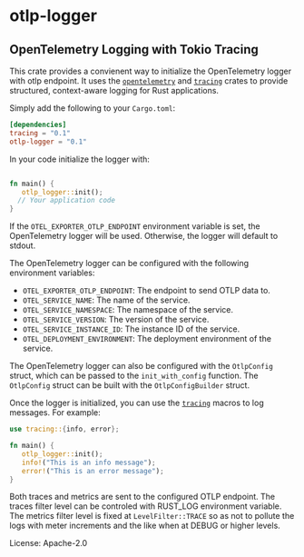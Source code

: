 # otlp-logger

## OpenTelemetry Logging with Tokio Tracing

This crate provides a convienent way to initialize the OpenTelemetry logger
with otlp endpoint. It uses the [`opentelemetry`] and [`tracing`]
crates to provide structured, context-aware logging for Rust applications.

Simply add the following to your `Cargo.toml`:
```toml
[dependencies]
tracing = "0.1"
otlp-logger = "0.1"
```

In your code initialize the logger with:
```rust

fn main() {
   otlp_logger::init();
  // Your application code
}
```

If the `OTEL_EXPORTER_OTLP_ENDPOINT` environment variable is set, the
OpenTelemetry logger will be used. Otherwise, the logger will default to
stdout.

The OpenTelemetry logger can be configured with the following environment
variables:
  - `OTEL_EXPORTER_OTLP_ENDPOINT`: The endpoint to send OTLP data to.
  - `OTEL_SERVICE_NAME`: The name of the service.
  - `OTEL_SERVICE_NAMESPACE`: The namespace of the service.
  - `OTEL_SERVICE_VERSION`: The version of the service.
  - `OTEL_SERVICE_INSTANCE_ID`: The instance ID of the service.
  - `OTEL_DEPLOYMENT_ENVIRONMENT`: The deployment environment of the service.

The OpenTelemetry logger can also be configured with the `OtlpConfig` struct, which
can be passed to the `init_with_config` function. The `OtlpConfig` struct can be built
with the `OtlpConfigBuilder` struct.

Once the logger is initialized, you can use the [`tracing`] macros to log
messages. For example:
```rust
use tracing::{info, error};

fn main() {
   otlp_logger::init();
   info!("This is an info message");
   error!("This is an error message");
}
```

Both traces and metrics are sent to the configured OTLP endpoint. The traces
filter level can be controled with RUST_LOG environment variable. The metrics
filter level is fixed at `LevelFilter::TRACE` so as not to pollute the logs
with meter increments and the like when at DEBUG or higher levels.

[`tracing`]: https://crates.io/crates/tracing
[`opentelemetry`]: https://crates.io/crates/opentelemetry


License: Apache-2.0
